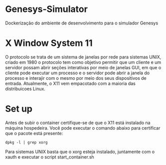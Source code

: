 # Genesys-Simulator
Dockerização do ambiente de desenvolvimento para o simulador Genesys


# X Window System 11
O protocolo se trata de um sistema de janelas por rede para sistemas UNIX, criado em 1980 o protocolo tem como objetivo permitir que um cliente e um servidor possam abrir seções interativas por meio de janelas GUI, em que o cliente pode executar um processo e o servidor pode abrir a janela do processo e interajir com o mesmo por meio dos seus dispositivos de entrada. Atualmente, o X11 vem empacotado com a maioria das distribuicoes Linux.

# Set up
Antes de subir o container certifique-se de que o X11 está instalado na máquina hospedeira. Você pode executar o comando abaixo para certificar que o pacote está presente:

```
dpkg -l | grep xorg
```

Para sistemas UNIX basta que o xorg esteja instalado, juntamente com o xauth e executar o script start_container.sh